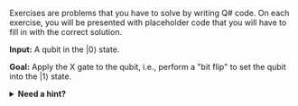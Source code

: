 Exercises are problems that you have to solve by writing Q# code. On each exercise, you will be presented with placeholder code that you will have to fill in with the correct solution.

**Input:** A qubit in the $|0\rangle$ state.

**Goal:** Apply the X gate to the qubit, i.e., perform a "bit flip" to set the qubit into the $|1\rangle$ state.

<details>
<summary><strong>Need a hint?</strong></summary>
For some problems a hint will be provided to help you if you are stuck.
</details>
